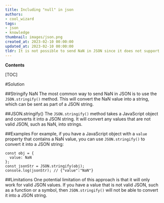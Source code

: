 ```yaml
---
title: Including "null" in json
authors:
- cool_wizard
tags:
- json
- knowledge
thumbnail: images/json.png
created_at: 2023-02-10 00:00:00
updated_at: 2023-02-10 00:00:00
tldr: It is not possible to send NaN in JSON since it does not support the NaN value type.
---
```


**Contents**

[TOC]

#Solution

##Stringify NaN
The most common way to send NaN in JSON is to use the `JSON.stringify()` method. This will convert the NaN value into a string, which can be sent as part of a JSON string.

##JSON.stringify()
The `JSON.stringify()` method takes a JavaScript object and converts it into a JSON string. It will convert any values that are not valid JSON, such as NaN, into strings.

##Examples
For example, if you have a JavaScript object with a `value` property that contains a NaN value, you can use `JSON.stringify()` to convert it into a JSON string:

```
const obj = {
  value: NaN
};
const jsonStr = JSON.stringify(obj);
console.log(jsonStr); // {"value":"NaN"}
```

##Limitations
One potential limitation of this approach is that it will only work for valid JSON values. If you have a value that is not valid JSON, such as a function or a symbol, then `JSON.stringify()` will not be able to convert it into a JSON string.
